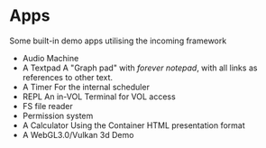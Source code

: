 # Apps

Some built-in demo apps utilising the incoming framework

+ Audio Machine
+ A Textpad
  A "Graph pad" with _forever notepad_, with all links as references to other text.
+ A Timer
  For the internal scheduler
+ REPL
  An in-VOL Terminal for VOL access
+ FS file reader
+ Permission system
+ A Calculator
  Using the Container HTML presentation format
+ A WebGL3.0/Vulkan 3d Demo
